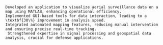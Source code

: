     Developed an application to visualize aerial surveillance data on a map using MATLAB, enhancing operational efficiency.
    Implemented GUI-based tools for data interaction, leading to a \textbf{30\%} improvement in analysis speed.
    Integrated automated mapping features, reducing manual intervention and ensuring precise real-time tracking.
     Strengthened expertise in signal processing and geospatial data analysis, crucial for defense applications.

